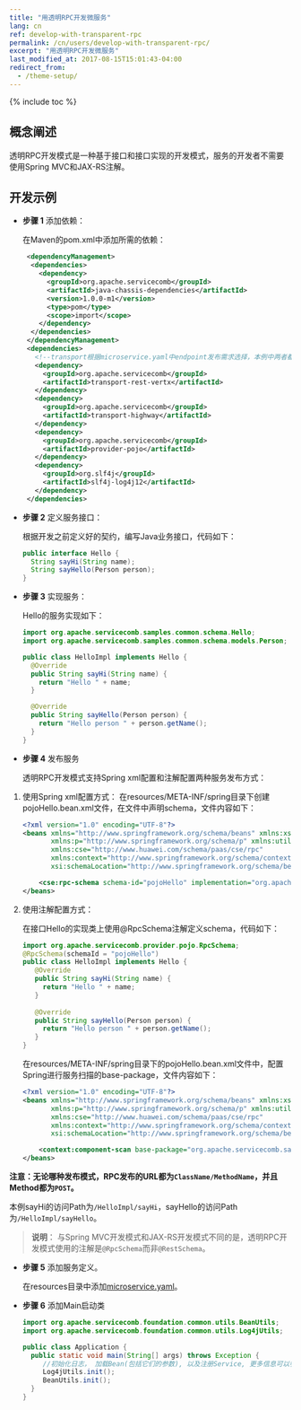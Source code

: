 ```yaml
---
title: "用透明RPC开发微服务"
lang: cn
ref: develop-with-transparent-rpc
permalink: /cn/users/develop-with-transparent-rpc/
excerpt: "用透明RPC开发微服务"
last_modified_at: 2017-08-15T15:01:43-04:00
redirect_from:
  - /theme-setup/
---
```


{% include toc %}
## 概念阐述

透明RPC开发模式是一种基于接口和接口实现的开发模式，服务的开发者不需要使用Spring MVC和JAX-RS注解。

## 开发示例
* **步骤 1** 添加依赖：

   在Maven的pom.xml中添加所需的依赖：

   ```xml
    <dependencyManagement>
     <dependencies>
       <dependency>
         <groupId>org.apache.servicecomb</groupId>
         <artifactId>java-chassis-dependencies</artifactId>
         <version>1.0.0-m1</version>
         <type>pom</type>
         <scope>import</scope>
       </dependency>
     </dependencies>
    </dependencyManagement>
    <dependencies>
      <!--transport根据microservice.yaml中endpoint发布需求选择，本例中两者都引入，也可以二选一-->
      <dependency>
        <groupId>org.apache.servicecomb</groupId>
        <artifactId>transport-rest-vertx</artifactId>
      </dependency>
      <dependency>
        <groupId>org.apache.servicecomb</groupId>
        <artifactId>transport-highway</artifactId>
      </dependency>
      <dependency>
        <groupId>org.apache.servicecomb</groupId>
        <artifactId>provider-pojo</artifactId>
      </dependency>
      <dependency>
        <groupId>org.slf4j</groupId>
        <artifactId>slf4j-log4j12</artifactId>
      </dependency>
    </dependencies>
   ```

* **步骤 2** 定义服务接口：

   根据开发之前定义好的契约，编写Java业务接口，代码如下：

   ```java
   public interface Hello {
     String sayHi(String name);
     String sayHello(Person person);
   }
   ```

* **步骤 3** 实现服务：

   Hello的服务实现如下：

   ```java
   import org.apache.servicecomb.samples.common.schema.Hello;
   import org.apache.servicecomb.samples.common.schema.models.Person;

   public class HelloImpl implements Hello {
     @Override
     public String sayHi(String name) {
       return "Hello " + name;
     }

     @Override
     public String sayHello(Person person) {
       return "Hello person " + person.getName();
     }
   }
   ```

* **步骤 4** 发布服务

   透明RPC开发模式支持Spring xml配置和注解配置两种服务发布方式：

1. 使用Spring xml配置方式：
   在resources/META-INF/spring目录下创建pojoHello.bean.xml文件，在文件中声明schema，文件内容如下：

   ```xml
   <?xml version="1.0" encoding="UTF-8"?>
   <beans xmlns="http://www.springframework.org/schema/beans" xmlns:xsi="http://www.w3.org/2001/XMLSchema-instance"
          xmlns:p="http://www.springframework.org/schema/p" xmlns:util="http://www.springframework.org/schema/util"
          xmlns:cse="http://www.huawei.com/schema/paas/cse/rpc"
          xmlns:context="http://www.springframework.org/schema/context"
          xsi:schemaLocation="http://www.springframework.org/schema/beans classpath:org/springframework/beans/factory/xml/spring-beans-3.0.xsd http://www.springframework.org/schema/context http://www.springframework.org/schema/context/spring-context-3.0.xsd http://www.huawei.com/schema/paas/cse/rpc classpath:META-INF/spring/spring-paas-cse-rpc.xsd">

       <cse:rpc-schema schema-id="pojoHello" implementation="org.apache.servicecomb.samples.pojo.provider.PojoHelloImpl"/>
   </beans>
   ```

2. 使用注解配置方式：

   在接口Hello的实现类上使用@RpcSchema注解定义schema，代码如下：

   ```java
   import org.apache.servicecomb.provider.pojo.RpcSchema;
   @RpcSchema(schemaId = "pojoHello")
   public class HelloImpl implements Hello {
      @Override
      public String sayHi(String name) {
        return "Hello " + name;
      }
 
      @Override
      public String sayHello(Person person) {
        return "Hello person " + person.getName();
      }
   }
   ```

   在resources/META-INF/spring目录下的pojoHello.bean.xml文件中，配置Spring进行服务扫描的base-package，文件内容如下：

   ```xml
   <?xml version="1.0" encoding="UTF-8"?>
   <beans xmlns="http://www.springframework.org/schema/beans" xmlns:xsi="http://www.w3.org/2001/XMLSchema-instance"
          xmlns:p="http://www.springframework.org/schema/p" xmlns:util="http://www.springframework.org/schema/util"
          xmlns:cse="http://www.huawei.com/schema/paas/cse/rpc"
          xmlns:context="http://www.springframework.org/schema/context"
          xsi:schemaLocation="http://www.springframework.org/schema/beans classpath:org/springframework/beans/factory/xml/spring-beans-3.0.xsd http://www.springframework.org/schema/context http://www.springframework.org/schema/context/spring-context-3.0.xsd http://www.huawei.com/schema/paas/cse/rpc classpath:META-INF/spring/spring-paas-cse-rpc.xsd">
   
       <context:component-scan base-package="org.apache.servicecomb.samples.pojo.provider"/>
   </beans>
   ```

**注意：无论哪种发布模式，RPC发布的URL都为`ClassName/MethodName`，并且Method都为`POST`。**
         
本例sayHi的访问Path为`/HelloImpl/sayHi`，sayHello的访问Path为`/HelloImpl/sayHello`。

> **说明**：
与Spring MVC开发模式和JAX-RS开发模式不同的是，透明RPC开发模式使用的注解是`@RpcSchema`而非`@RestSchema`。

* **步骤 5** 添加服务定义。

   在resources目录中添加[microservice.yaml](http://servicecomb.incubator.apache.org/cn/users/service-definition/)。

* **步骤 6** 添加Main启动类

   ```java
   import org.apache.servicecomb.foundation.common.utils.BeanUtils;
   import org.apache.servicecomb.foundation.common.utils.Log4jUtils;

   public class Application {
     public static void main(String[] args) throws Exception {
        //初始化日志， 加载Bean(包括它们的参数), 以及注册Service, 更多信息可以参见文档 : http://servicecomb.incubator.apache.org/cn/users/application-boot-process/
        Log4jUtils.init();
        BeanUtils.init();
     }
   }
   ```
